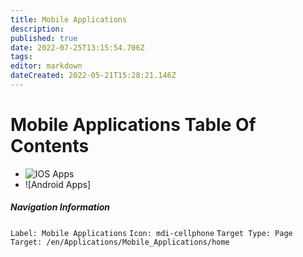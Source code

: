 ```yaml
---
title: Mobile Applications
description: 
published: true
date: 2022-07-25T13:15:54.706Z
tags: 
editor: markdown
dateCreated: 2022-05-21T15:28:21.146Z
---
```


# Mobile Applications Table Of Contents


- ![IOS Apps]()
- ![Android Apps]





##### Navigation Information
`Label: Mobile Applications`
`Icon: mdi-cellphone`
`Target Type: Page`
`Target: /en/Applications/Mobile_Applications/home`